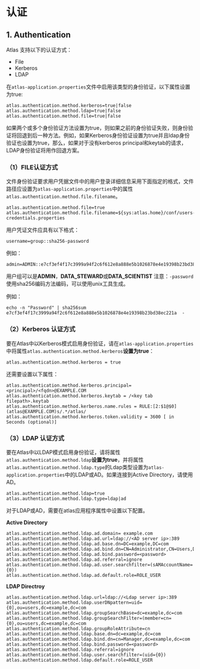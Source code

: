 # 认证
## 1. Authentication
Atlas 支持以下的认证方式：
- File
- Kerberos
- LDAP

在`atlas-application.properties`文件中启用该类型的身份验证，以下属性设置为true:
```
atlas.authentication.method.kerberos=true|false
atlas.authentication.method.ldap=true|false
atlas.authentication.method.file=true|false
```

如果两个或多个身份验证方法设置为true，则如果之前的身份验证失败，则身份验证将回退到后一种方法。例如，如果Kerberos身份验证设置为true并且ldap身份验证也设置为true，那么，如果对于没有kerberos principal和keytab的请求，LDAP身份验证将用作回退方案。

### （1）FILE认证方式
文件身份验证要求用户凭据文件中的用户登录详细信息采用下面指定的格式，文件路径应设置为`atlas-application.properties`中的属性`atlas.authentication.method.file.filename`。

```
atlas.authentication.method.file=true
atlas.authentication.method.file.filename=${sys:atlas.home}/conf/users-credentials.properties
```
用户凭证文件应具有以下格式：

```
username=group::sha256-password
```
例如：
```
admin=ADMIN::e7cf3ef4f17c3999a94f2c6f612e8a888e5b1026878e4e19398b23bd38ec221a
```

用户组可以是**ADMIN**，**DATA_STEWARD**或**DATA_SCIENTIST**
注意：`-password` 使用sha256编码方法编码，可以使用unix工具生成。

例如：
```
echo -n "Password" | sha256sum
e7cf3ef4f17c3999a94f2c6f612e8a888e5b1026878e4e19398b23bd38ec221a  -
```

### （2）Kerberos 认证方式
要在Atlas中以Kerberos模式启用身份验证，请在`atlas-application.properties`中将属性`atlas.authentication.method.kerberos`**设置为true**：

```
atlas.authentication.method.kerberos = true
```

还需要设置以下属性：
```
atlas.authentication.method.kerberos.principal=<principal>/<fqdn>@EXAMPLE.COM
atlas.authentication.method.kerberos.keytab = /<key tab filepath>.keytab
atlas.authentication.method.kerberos.name.rules = RULE:[2:$1@$0](atlas@EXAMPLE.COM)s/.*/atlas/
atlas.authentication.method.kerberos.token.validity = 3600 [ in Seconds (optional)]
```

### （3）LDAP 认证方式
要在Atlas中以LDAP模式启用身份验证，请将属性`atlas.authentication.method.ldap`**设置为true**，并将属性`atlas.authentication.method.ldap.type`的Ldap类型设置为`atlas-application.properties`中的LDAP或AD。如果连接到Active Directory，请使用AD。

```
atlas.authentication.method.ldap=true
atlas.authentication.method.ldap.type=ldap|ad
```

对于LDAP或AD，需要在atlas应用程序属性中设置以下配置。

**Active Directory**
```
atlas.authentication.method.ldap.ad.domain= example.com
atlas.authentication.method.ldap.ad.url=ldap://<AD server ip>:389
atlas.authentication.method.ldap.ad.base.dn=DC=example,DC=com
atlas.authentication.method.ldap.ad.bind.dn=CN=Administrator,CN=Users,DC=example,DC=com
atlas.authentication.method.ldap.ad.bind.password=<password>
atlas.authentication.method.ldap.ad.referral=ignore
atlas.authentication.method.ldap.ad.user.searchfilter=(sAMAccountName={0})
atlas.authentication.method.ldap.ad.default.role=ROLE_USER

```

**LDAP Directroy**
```
atlas.authentication.method.ldap.url=ldap://<Ldap server ip>:389
atlas.authentication.method.ldap.userDNpattern=uid={0],ou=users,dc=example,dc=com
atlas.authentication.method.ldap.groupSearchBase=dc=example,dc=com
atlas.authentication.method.ldap.groupSearchFilter=(member=cn={0},ou=users,dc=example,dc=com
atlas.authentication.method.ldap.groupRoleAttribute=cn
atlas.authentication.method.ldap.base.dn=dc=example,dc=com
atlas.authentication.method.ldap.bind.dn=cn=Manager,dc=example,dc=com
atlas.authentication.method.ldap.bind.password=<password>
atlas.authentication.method.ldap.referral=ignore
atlas.authentication.method.ldap.user.searchfilter=(uid={0})
atlas.authentication.method.ldap.default.role=ROLE_USER
```
